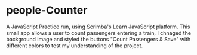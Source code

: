 # people-Counter
A JavaScript Practice run, using Scrimba's Learn JavaScript platform. This small app allows a user to count passengers entering a train, I chnaged the background image and styled the buttons "Count Passengers & Save" with different colors to test my understanding of the project. 
